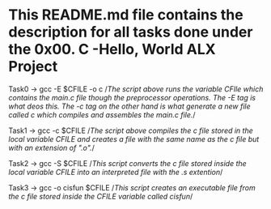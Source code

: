 # This README.md file contains the description for all tasks done under the 0x00. C -Hello, World ALX Project

Task0 -> gcc -E $CFILE -o c
/*The script above runs the variable CFIle which contains the main.c file though the preprocessor operations. The -E tag is what deos this. The -c tag on the other hand is what generate a new file called c which compiles and assembles the main.c file.*/

Task1 -> gcc -c $CFILE
/*The script above compiles the c file stored in the local variable CFILE and creates a file with the same name as the c file but with an extension of ".o".*/

Task2 -> gcc -S $CFILE
/*This script converts the c file stored inside the local variable CFILE into an interpreted file with the .s extention*/

Task3 -> gcc -o cisfun $CFILE
/*This script creates an executable file from the c file stored inside the CFILE variable called cisfun*/
